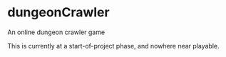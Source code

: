 # dungeonCrawler
An online dungeon crawler game

This is currently at a start-of-project phase, and nowhere near playable.
